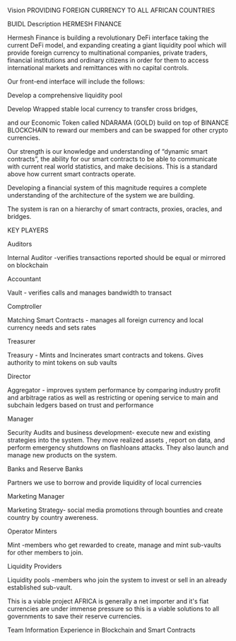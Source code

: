 Vision
PROVIDING FOREIGN CURRENCY TO ALL AFRICAN COUNTRIES

BUIDL Description
HERMESH FINANCE

Hermesh Finance is building a revolutionary DeFi interface taking the current DeFi model, and expanding creating a giant liquidity pool which will provide foreign currency to multinational companies, private traders, financial institutions and ordinary citizens in order for them to access international markets and remittances with no capital controls.

Our front-end interface will include the follows:

Develop a comprehensive liquidity pool

Develop Wrapped stable local currency to transfer cross bridges,

and our Economic Token called NDARAMA (GOLD) build on top of BINANCE BLOCKCHAIN to reward our members and can be swapped for other crypto currencies.

Our strength is our knowledge and understanding of “dynamic smart contracts”, the ability for our smart contracts to be able to communicate with current real world statistics, and make decisions. This is a standard above how current smart contracts operate.

Developing a financial system of this magnitude requires a complete understanding of the architecture of the system we are building.

 The system is ran on a hierarchy of smart contracts, proxies, oracles, and bridges.

KEY PLAYERS

Auditors

Internal Auditor -verifies transactions reported should be equal or mirrored on blockchain

Accountant

Vault - verifies calls and manages bandwidth to transact

Comptroller

Matching Smart Contracts - manages all foreign currency and local currency needs and sets rates

Treasurer

Treasury - Mints and Incinerates smart contracts and tokens. Gives authority to mint tokens on sub vaults

Director

Aggregator - improves system performance by comparing industry profit and arbitrage ratios as well as restricting or opening service to main and subchain ledgers based on trust and performance

Manager

Security Audits and business development- execute new and existing strategies into the system. They move realized assets , report on data, and perform emergency shutdowns on flashloans attacks. They also launch and manage new products on the system.

Banks and Reserve Banks

Partners we use to borrow and provide liquidity of local currencies

Marketing Manager

Marketing Strategy- social media promotions through bounties and create country by country awereness.

Operator Minters

Mint -members who get rewarded to create, manage and mint sub-vaults for other members to join.

Liquidity Providers

Liquidity pools -members who join the system to invest or sell in an already established sub-vault.

This is a viable project AFRICA is generally a net importer and it's fiat currencies are under immense pressure so this is a viable solutions to all governments to save their reserve currencies.

Team Information
Experience in Blockchain and Smart Contracts
